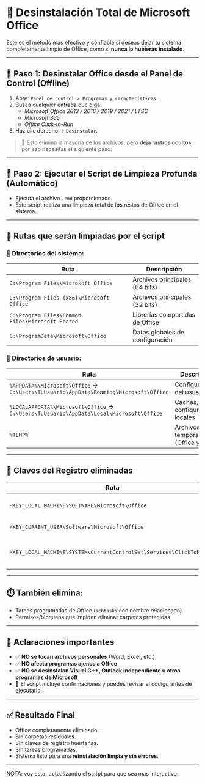 # 🧼 Desinstalación Total de Microsoft Office

Este es el método más efectivo y confiable si deseas dejar tu sistema completamente limpio de Office, como si **nunca lo hubieras instalado**.

---

## 🔹 Paso 1: Desinstalar Office desde el Panel de Control (Offline)

1. Abre: `Panel de control > Programas y características`.
2. Busca cualquier entrada que diga:
   - *Microsoft Office 2013 / 2016 / 2019 / 2021 / LTSC*
   - *Microsoft 365*
   - *Office Click-to-Run*
3. Haz clic derecho → `Desinstalar`.

> 📌 Esto elimina la mayoría de los archivos, pero **deja rastros ocultos**, por eso necesitas el siguiente paso.

---

## 🔹 Paso 2: Ejecutar el Script de Limpieza Profunda (Automático)

- Ejecuta el archivo `.cmd` proporcionado.
- Este script realiza una limpieza total de los restos de Office en el sistema.

---

## 📁 Rutas que serán limpiadas por el script

### 🔧 Directorios del sistema:

| Ruta | Descripción |
|------|-------------|
| `C:\Program Files\Microsoft Office` | Archivos principales (64 bits) |
| `C:\Program Files (x86)\Microsoft Office` | Archivos principales (32 bits) |
| `C:\Program Files\Common Files\Microsoft Shared` | Librerías compartidas de Office |
| `C:\ProgramData\Microsoft\Office` | Datos globales de configuración |

### 👤 Directorios de usuario:

| Ruta | Descripción |
|------|-------------|
| `%APPDATA%\Microsoft\Office` → `C:\Users\TuUsuario\AppData\Roaming\Microsoft\Office` | Configuración del usuario |
| `%LOCALAPPDATA%\Microsoft\Office` → `C:\Users\TuUsuario\AppData\Local\Microsoft\Office` | Cachés, logs, configuraciones locales |
| `%TEMP%` | Archivos temporales (Office y otros) |

---

## 🧠 Claves del Registro eliminadas

| Ruta | Descripción |
|------|-------------|
| `HKEY_LOCAL_MACHINE\SOFTWARE\Microsoft\Office` | Claves globales de Office |
| `HKEY_CURRENT_USER\Software\Microsoft\Office` | Preferencias del usuario |
| `HKEY_LOCAL_MACHINE\SYSTEM\CurrentControlSet\Services\ClickToRunSvc` | Servicio de actualizaciones de Office 365/CTR |

---

## ⏱️ También elimina:

- Tareas programadas de Office (`schtasks` con nombre relacionado)
- Permisos/bloqueos que impiden eliminar carpetas protegidas

---

## 🔐 Aclaraciones importantes

- ✅ **NO se tocan archivos personales** (Word, Excel, etc.)
- ✅ **NO afecta programas ajenos a Office**
- ✅ **NO se desinstalan Visual C++, Outlook independiente u otros programas de Microsoft**
- 📢 El script incluye confirmaciones y puedes revisar el código antes de ejecutarlo.

---

## ✅ Resultado Final

- Office completamente eliminado.
- Sin carpetas residuales.
- Sin claves de registro huérfanas.
- Sin tareas programadas.
- Sistema listo para una **reinstalación limpia y sin errores**.

---

NOTA: voy estar actualizando el script para que sea mas interactivo.
